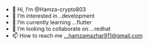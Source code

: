 - 👋 Hi, I’m @Hamza-crypto803
- 👀 I’m interested in ..development
- 🌱 I’m currently learning ...flutter
- 💞️ I’m looking to collaborate on ...redhat
- 📫 How to reach me ...hamzamazhar911@gmail.com

<!---
Hamza-crypto803/Hamza-crypto803 is a ✨ special ✨ repository because its `README.md` (this file) appears on your GitHub profile.
You can click the Preview link to take a look at your changes.
--->
